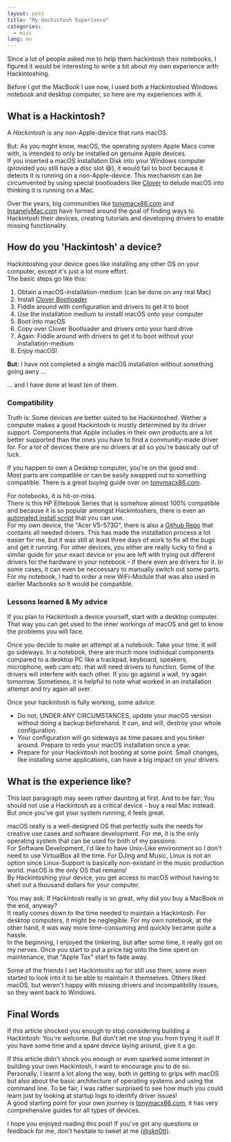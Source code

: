 ```yaml
---
layout: post
title: "My Hackintosh Experience"
categories:
  - misc
lang: en
---
```


Since a lot of people asked me to help them hackintosh their notebooks, I figured it would be interesting to write a bit about my own experience with Hackintoshing.

Before I got the MacBook I use now, I used both a Hackintoshed Windows notebook and desktop computer, so here are my experiences with it.

<!--more-->

## What is a Hackintosh?

A *Hackintosh* is any non-Apple-device that runs macOS.

But: As you might know, macOS, the operating system Apple Macs come with, is intended to only be installed on genuine Apple devices.  
If you inserted a macOS installation Disk into your Windows computer (provided you still have a disc slot 😅), it would fail to boot because it detects it is running on a non-Apple-device.
This mechanism can be circumvented by using special bootloaders like [Clover](https://sourceforge.net/projects/cloverefiboot/) to delude macOS into thinking it is running on a Mac.

Over the years, big communities like [tonymacx86.com](https://www.tonymacx86.com) and [InsanelyMac.com](https://www.insanelymac.com) have formed around the goal of finding ways to Hackintosh their devices, creating tutorials and developing drivers to enable missing functionality.

## How do you 'Hackintosh' a device?

Hackintoshing your device goes like installing any other OS on your computer, except it's just a lot more effort.  
The basic steps go like this:

1. Obtain a macOS-installation-medium (can be done on any real Mac)
1. Install [Clover Bootloader](https://sourceforge.net/projects/cloverefiboot/)
2. Fiddle around with configuration and drivers to get it to boot
3. Use the installation medium to installl macOS onto your computer
4. Boot into macOS
5. Copy over Clover Bootloader and drivers onto your hard drive
6. Again: Fiddle around with drivers to get it to boot without your installation-medium
7. Enjoy macOS!

**But:** I have not completed a single macOS installation without something going awry ...

... and I have done at least *ten* of them.

### Compatibility

Truth is: Some devices are better suited to be Hackintoshed.
Wether a computer makes a good Hackintosh is mostly determined by its driver support.
Components that Apple includes in their own products are a lot better supported than the ones you have to find a community-made driver for.
For a lot of devices there are no drivers at all so you're basically out of luck.

If you happen to own a Desktop computer, you're on the good end:  
Most parts are compatible or can be easily swapped out to something compatible.
There is a great buying guide over on [tonymacx86.com](https://www.tonymacx86.com/buyersguide/building-a-customac-hackintosh-the-ultimate-buyers-guide/).

For notebooks, it is hit-or-miss.  
There is this HP Elitebook Series that is somehow almost 100% compatible and because it is so popular amongst Hackintoshers, there is even an [automated install script](https://www.tonymacx86.com/threads/guide-hp-probook-elitebook-zbook-using-clover-uefi-hotpatch.261719/) that you can use.  
For my own device, the "Acer V5-573G", there is also a [Github Repo](https://github.com/Kaijun/Acer-V5-573G-Hackintosh) that contains all needed drivers.
This has made the installation process a lot easier for me, but it was still at least three days of work to fix all the bugs and get it running.
For other devices, you either are really lucky to find a similar guide for your exact device or you are left with trying out different drivers for the hardware in your notebook - if there even are drivers for it.
In some cases, it can even be neccessary to manually switch out some parts.
For my notebook, I had to order a new WiFi-Module that was also used in earlier Macbooks so it would be compatible.

### Lessons learned & My advice

If you plan to Hackintosh a device yourself, start with a desktop computer.
That way you can get used to the inner workings of macOS and get to know the problems you will face.

Once you decide to make an attempt at a notebook: Take your time. It *will* go sideways.
In a notebook, there are much more individual components compared to a desktop PC like a trackpad, keyboard, speakers, microphone, web cam etc. that will need drivers to function.
Some of the drivers will interfere with each other.
If you go against a wall, try again tomorrow.
Sometimes, it is helpful to note what worked in an installation attempt and try again all over.

Once your hackintosh is fully working, some advice:

- Do not, UNDER ANY CIRCUMSTANCES, update your macOS version without doing a backup beforehand. It can, and will, destroy your whole configuration.
- Your configuration will go sideways as time passes and you tinker around. Prepare to redo your macOS installation once a year.
- Prepare for your Hackintosh not booting at some point. Small changes, like installing some applications, can have a big impact on your drivers.

## What is the experience like?

This last paragraph may seem rather daunting at first.
And to be fair: You should not use a Hackintosh as a critical device - buy a real Mac instead.  
But once you've got your system running, it feels great.

macOS really is a well-designed OS that perfectly suits the needs for creative use cases and software development.
For me, it is the only operating system that can be used for both of my passions:  
For Software Development, I'd like to have Unix-Like environment so I don't need to use VirtualBox all the time. For DJing and Music, Linux is not an option since Linux-Support is basically non-existant in the music production world.
macOS is the only OS that remains!  
By Hackintoshing your device, you get access to macOS without having to shell out a thousand dollars for your computer.

You may ask: If Hackintosh really is so great, why did you buy a MacBook in the end, anyway?  
It really comes down to the time needed to maintain a Hackintosh.
For desktop computers, it might be neglegible.
For my own notebook, at the other hand, it was way more time-consuming and quickly became quite a hassle.   
In the beginning, I enjoyed the tinkering, but after some time, it really got on my nerves.
Once you start to put a price tag onto the time spent on maintenance, that "Apple Tax" start to fade away.

Some of the friends I set Hackintoshs up for still use them, some even started to look into it to be able to maintain it themselves.
Others liked macOS, but weren't happy with missing drivers and incompatibility issues, so they went back to Windows.

## Final Words

If this article shocked you enough to stop considering building a Hackintosh: You're welcome.
But don't let me stop you from trying it out! If you have some time and a spare device laying around, give it a go.

If this article didn't shock you enough or even sparked some interest in building your own Hackintosh, I want to encourage you to do so.  
Personally, I learnt a lot along the way, both in getting to grips with macOS but also about the basic architecture of operating systems and using the command line.
To be fair, I was rather surprised to see how much you could learn just by looking at startup logs to identify driver issues!  
A good starting point for your own journey is [tonymacx86.com](https://www.tonymacx86.com), it has very comprehensive guides for all types of devices.

I hope you enjoyed reading this post!
If you've got any questions or feedback for me, don't hesitate to tweet at me ([@skn0tt](http://twitter.com/skn0tt)).
